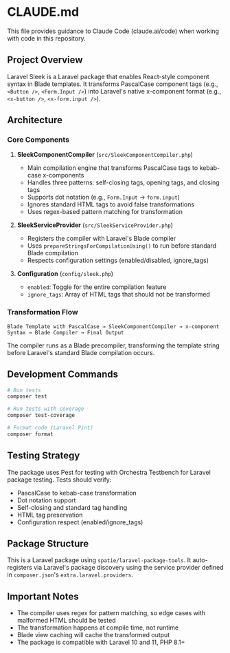 # CLAUDE.md

This file provides guidance to Claude Code (claude.ai/code) when working with code in this repository.

## Project Overview

Laravel Sleek is a Laravel package that enables React-style component syntax in Blade templates. It transforms PascalCase component tags (e.g., `<Button />`, `<Form.Input />`) into Laravel's native x-component format (e.g., `<x-button />`, `<x-form.input />`).

## Architecture

### Core Components

1. **SleekComponentCompiler** (`src/SleekComponentCompiler.php`)
   - Main compilation engine that transforms PascalCase tags to kebab-case x-components
   - Handles three patterns: self-closing tags, opening tags, and closing tags
   - Supports dot notation (e.g., `Form.Input` → `form.input`)
   - Ignores standard HTML tags to avoid false transformations
   - Uses regex-based pattern matching for transformation

2. **SleekServiceProvider** (`src/SleekServiceProvider.php`)
   - Registers the compiler with Laravel's Blade compiler
   - Uses `prepareStringsForCompilationUsing()` to run before standard Blade compilation
   - Respects configuration settings (enabled/disabled, ignore_tags)

3. **Configuration** (`config/sleek.php`)
   - `enabled`: Toggle for the entire compilation feature
   - `ignore_tags`: Array of HTML tags that should not be transformed

### Transformation Flow

```
Blade Template with PascalCase → SleekComponentCompiler → x-component Syntax → Blade Compiler → Final Output
```

The compiler runs as a Blade precompiler, transforming the template string before Laravel's standard Blade compilation occurs.

## Development Commands

```bash
# Run tests
composer test

# Run tests with coverage
composer test-coverage

# Format code (Laravel Pint)
composer format
```

## Testing Strategy

The package uses Pest for testing with Orchestra Testbench for Laravel package testing. Tests should verify:
- PascalCase to kebab-case transformation
- Dot notation support
- Self-closing and standard tag handling
- HTML tag preservation
- Configuration respect (enabled/ignore_tags)

## Package Structure

This is a Laravel package using `spatie/laravel-package-tools`. It auto-registers via Laravel's package discovery using the service provider defined in `composer.json`'s `extra.laravel.providers`.

## Important Notes

- The compiler uses regex for pattern matching, so edge cases with malformed HTML should be tested
- The transformation happens at compile time, not runtime
- Blade view caching will cache the transformed output
- The package is compatible with Laravel 10 and 11, PHP 8.1+